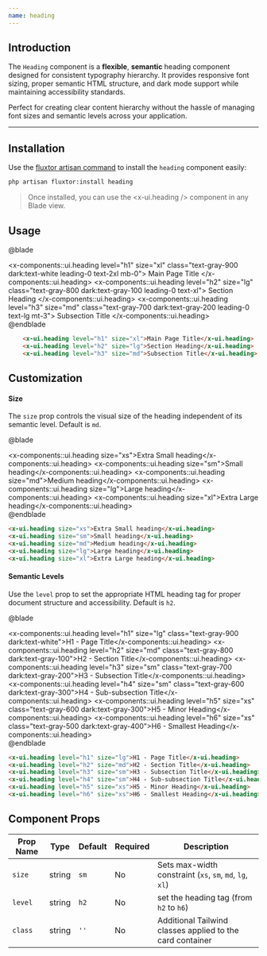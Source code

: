 ```yaml
---
name: heading
---
```


## Introduction

The `Heading` component is a **flexible**, **semantic** heading component designed for consistent typography hierarchy. It provides responsive font sizing, proper semantic HTML structure, and dark mode support while maintaining accessibility standards.

Perfect for creating clear content hierarchy without the hassle of managing font sizes and semantic levels across your application.

---

## Installation
Use the [fluxtor artisan command](/docs/cli-reference#fluxtorinstall) to install the `heading` component easily:

```bash
php artisan fluxtor:install heading
```

> Once installed, you can use the <x-ui.heading /> component in any Blade view.

## Usage

@blade
<x-demo>
    <div class="w-full flex flex-col gap-y-1 py-4">
        <x-components::ui.heading level="h1" size="xl" class="text-gray-900 dark:text-white leading-0 text-2xl mb-0">
            Main Page Title
        </x-components::ui.heading>
        <x-components::ui.heading level="h2" size="lg" class="text-gray-800 dark:text-gray-100 leading-0 text-xl">
            Section Heading
        </x-components::ui.heading>
        <x-components::ui.heading level="h3" size="md" class="text-gray-700 dark:text-gray-200 leading-0 text-lg mt-3">
            Subsection Title
        </x-components::ui.heading>
    </div> 
</x-demo>
@endblade

```html
    <x-ui.heading level="h1" size="xl">Main Page Title</x-ui.heading>
    <x-ui.heading level="h2" size="lg">Section Heading</x-ui.heading>
    <x-ui.heading level="h3" size="md">Subsection Title</x-ui.heading>
```

## Customization

#### Size
The `size` prop controls the visual size of the heading independent of its semantic level. Default is `md`.

@blade
<x-demo>
    <div class="w-full space-y-2">
        <x-components::ui.heading size="xs">Extra Small heading</x-components::ui.heading>
        <x-components::ui.heading size="sm">Small heading</x-components::ui.heading>
        <x-components::ui.heading size="md">Medium heading</x-components::ui.heading>
        <x-components::ui.heading size="lg">Large heading</x-components::ui.heading>
        <x-components::ui.heading size="xl">Extra Large heading</x-components::ui.heading>
    </div>
</x-demo>
@endblade

```html
<x-ui.heading size="xs">Extra Small heading</x-ui.heading>
<x-ui.heading size="sm">Small heading</x-ui.heading>
<x-ui.heading size="md">Medium heading</x-ui.heading>
<x-ui.heading size="lg">Large heading</x-ui.heading>
<x-ui.heading size="xl">Extra Large heading</x-ui.heading>
```


#### Semantic Levels
Use the `level` prop to set the appropriate HTML heading tag for proper document structure and accessibility. Default is `h2`.

@blade
<x-demo>
    <div class="w-full space-y-3">
        <x-components::ui.heading level="h1" size="lg" class="text-gray-900 dark:text-white">H1 - Page Title</x-components::ui.heading>
        <x-components::ui.heading level="h2" size="md" class="text-gray-800 dark:text-gray-100">H2 - Section Title</x-components::ui.heading>
        <x-components::ui.heading level="h3" size="sm" class="text-gray-700 dark:text-gray-200">H3 - Subsection Title</x-components::ui.heading>
        <x-components::ui.heading level="h4" size="sm" class="text-gray-600 dark:text-gray-300">H4 - Sub-subsection Title</x-components::ui.heading>
        <x-components::ui.heading level="h5" size="xs" class="text-gray-600 dark:text-gray-300">H5 - Minor Heading</x-components::ui.heading>
        <x-components::ui.heading level="h6" size="xs" class="text-gray-500 dark:text-gray-400">H6 - Smallest Heading</x-components::ui.heading>
    </div>
</x-demo>
@endblade

```html
<x-ui.heading level="h1" size="lg">H1 - Page Title</x-ui.heading>
<x-ui.heading level="h2" size="md">H2 - Section Title</x-ui.heading>
<x-ui.heading level="h3" size="sm">H3 - Subsection Title</x-ui.heading>
<x-ui.heading level="h4" size="sm">H4 - Sub-subsection Title</x-ui.heading>
<x-ui.heading level="h5" size="xs">H5 - Minor Heading</x-ui.heading>
<x-ui.heading level="h6" size="xs">H6 - Smallest Heading</x-ui.heading>
```

## Component Props

| Prop Name | Type   | Default | Required | Description                                               |
| --------- | ------ | ------- | -------- | --------------------------------------------------------- |
| `size`    | string | `sm`    | No       | Sets max-width constraint (`xs`, `sm`, `md`, `lg`, `xl`)  |
| `level`   | string | `h2`    | No       | set the heading tag (from `h2` to `h6`)                   |
| `class`   | string | `''`    | No       | Additional Tailwind classes applied to the card container |
